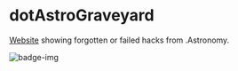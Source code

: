 # dotAstroGraveyard

[Website](https://willarmentrout.github.io/dotAstroGraveyard/)  showing forgotten or failed hacks from .Astronomy.

![badge-img](https://img.shields.io/badge/Made%20at-%23dotastro-brightgreen.svg)
